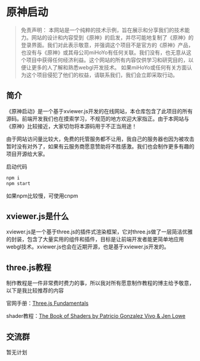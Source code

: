 # 原神启动

> 免责声明：
本网站是一个纯粹的技术示例，旨在展示和分享我们的技术能力。网站的设计和内容受到《原神》的启发，并尽可能地复制了《原神》的登录界面。我们对此表示敬意，并强调这个项目不是官方的《原神》产品，也没有与《原神》或其母公司miHoYo有任何关联。我们没有，也无意从这个项目中获得任何经济利益。这个网站的所有内容仅供学习和研究目的，以便让更多的人了解和熟悉webgl开发技术。
如果miHoYo或任何有关方面认为这个项目侵犯了他们的权益，请联系我们，我们会立即采取行动。

## 简介
《原神启动》是一个基于xviewer.js开发的在线网站，本仓库包含了此项目的所有源码。前端开发我们也在摸索学习，不规范的地方欢迎大家指正。由于本网站与《原神》比较接近，大家切勿将本源码用于不正当用途！

由于网站访问量比较大，免费的托管服务都不让用，我自己的服务器也因为被攻击暂时没有对外了，如果有云服务商愿意赞助将不胜感激。我们也会制作更多有趣的项目开源给大家。

启动代码

```js
npm i
npm start
```
如果npm比较慢，可使用cnpm

## xviewer.js是什么
xviewer.js是一个基于three.js的插件式渲染框架，它对three.js做了一层简洁优雅的封装，包含了大量实用的组件和插件，目标是让前端开发者能更简单地应用webgl技术。xviewer.js也会在近期开源，也是基于xviewer.js开发的。

## three.js教程
制作教程是一件非常费时费力的事，所以我对所有愿意制作教程的博主给予敬意，以下是我比较推荐的内容

官网手册：[Three.js Fundamentals](https://threejs.org/manual/#en/fundamentals)

shader教程：[The Book of Shaders by Patricio Gonzalez Vivo & Jen Lowe](https://thebookofshaders.com/?lan=ch)

## 交流群
暂无计划
